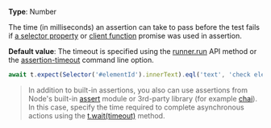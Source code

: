 **Type**: Number

The time (in milliseconds) an assertion can take to pass before the test fails if
[a selector property](../../guides/basic-guides/select-page-elements.md#define-assertion-actual-value)
or [client function](../../guides/basic-guides/obtain-data-from-the-client.md) promise was used in assertion.

**Default value**: The timeout is specified using the [runner.run](../../using-testcafe/programming-interface/runner.md#run) API method
or the [assertion-timeout](../../using-testcafe/command-line-interface.md#--assertion-timeout-ms) command line option.

```js
await t.expect(Selector('#elementId').innerText).eql('text', 'check element text', { timeout: 500 });
```

> In addition to built-in assertions, you also can use assertions from Node's built-in [assert](https://nodejs.org/api/assert.html) module or 3rd-party library (for example [chai](http://chaijs.com/)).
> In this case, specify the time required to complete asynchronous actions using the [t.wait(timeout)](../../reference/test-api/testcontroller/wait.md) method.
